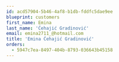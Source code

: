 ```yaml
---
id: acd57904-5b46-4af8-b1db-fddfc5dae9ee
blueprint: customers
first_name: Emina
last_name: 'Ćehajić Gradinović'
email: emina2711_@hotmail.com
title: 'Emina Ćehajić Gradinović'
orders:
  - 5947c7ea-8497-404b-8793-036643b45158
---
```

